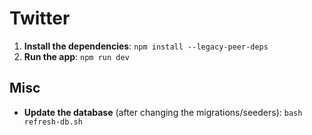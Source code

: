 # Twitter
1. **Install the dependencies**: `npm install --legacy-peer-deps`
2. **Run the app**: `npm run dev`

## Misc
- **Update the database** (after changing the migrations/seeders): `bash refresh-db.sh`